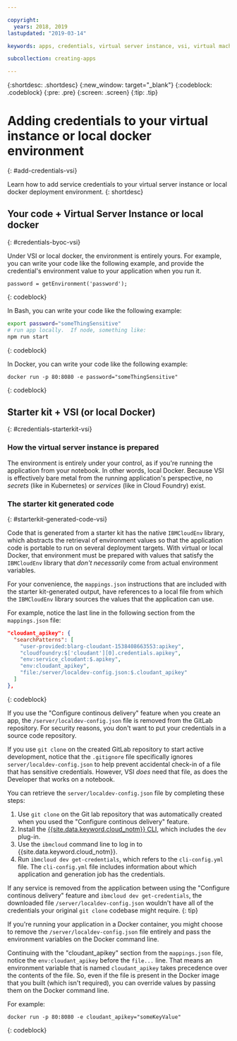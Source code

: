 ```yaml
---

copyright:
  years: 2018, 2019
lastupdated: "2019-03-14"

keywords: apps, credentials, virtual server instance, vsi, virtual machine, vm

subcollection: creating-apps

---
```


{:shortdesc: .shortdesc}
{:new_window: target="_blank"}
{:codeblock: .codeblock}
{:pre: .pre}
{:screen: .screen}
{:tip: .tip}

# Adding credentials to your virtual instance or local docker environment
{: #add-credentials-vsi}

Learn how to add service credentials to your virtual server instance or local docker deployment environment.
{: shortdesc}

## Your code + Virtual Server Instance or local docker
{: #credentials-byoc-vsi}

Under VSI or local docker, the environment is entirely yours. For example, you can write your code like the following example, and provide the credential's environment value to your application when you run it.
```
password = getEnvironment('password');
```
{: codeblock}

In Bash, you can write your code like the following example:
```bash
export password="someThingSensitive"
# run app locally.  If node, something like:
npm run start
```
{: codeblock}

In Docker, you can write your code like the following example:
```
docker run -p 80:8080 -e password="someThingSensitive"
```
{: codeblock}

## Starter kit + VSI (or local Docker)
{: #credentials-starterkit-vsi}

### How the virtual server instance is prepared

The environment is entirely under your control, as if you're running the application from your notebook. In other words, local Docker. Because VSI is effectively bare metal from the running application's perspective, no _secrets_ (like in Kubernetes) or _services_ (like in Cloud Foundry) exist.

### The starter kit generated code
{: #starterkit-generated-code-vsi}

Code that is generated from a starter kit has the native `IBMCloudEnv` library, which abstracts the retrieval of environment values so that the application code is portable to run on several deployment targets. With virtual or local Docker, that environment must be prepared with values that satisfy the `IBMCloudEnv` library that _don't necessarily_ come from actual environment variables.

For your convenience, the `mappings.json` instructions that are included with the starter kit-generated output, have references to a local file from which the `IBMCloudEnv` library sources the values that the application can use.

For example, notice the last line in the following section from the `mappings.json` file:
```json
"cloudant_apikey": {
  "searchPatterns": [
    "user-provided:blarg-cloudant-1538408663553:apikey",
    "cloudfoundry:$['cloudant'][0].credentials.apikey",
    "env:service_cloudant:$.apikey",
    "env:cloudant_apikey",
    "file:/server/localdev-config.json:$.cloudant_apikey"
  ]
},
```
{: codeblock}

If you use the "Configure continous delivery" feature when you create an app, the `/server/localdev-config.json` file is removed from the GitLab repository. For security reasons, you don't want to put your credentials in a source code repository.

If you use `git clone` on the created GitLab repository to start active development, notice that the `.gitignore` file specifically ignores `server/localdev-config.json` to help prevent accidental check-in of a file that has sensitive credentials. However, VSI _does_ need that file, as does the Developer that works on a notebook.

You can retrieve the `server/localdev-config.json` file by completing these steps:

1. Use `git clone` on the Git lab repository that was automatically created when you used the "Configure continous delivery" feature.
2. Install the [{{site.data.keyword.cloud_notm}} CLI](/docs/cli?topic=cloud-cli-ibmcloud-cli), which includes the `dev` plug-in.
3. Use the `ibmcloud` command line to log in to {{site.data.keyword.cloud_notm}}.
4. Run `ibmcloud dev get-credentials`, which refers to the `cli-config.yml` file. The `cli-config.yml` file includes information about which application and generation job has the credentials.

If any service is removed from the application between using the "Configure continous delivery" feature and `ibmcloud dev get-credentials`, the downloaded file `/server/localdev-config.json` wouldn't have all of the credentials your original `git clone` codebase might require.
{: tip}

If you're running your application in a Docker container, you might choose to remove the `/server/localdev-config.json` file entirely and pass the environment variables on the Docker command line.

Continuing with the "cloudant_apikey" section from the `mappings.json` file, notice the `env:cloudant_apikey` before the `file...` line. That means an environment variable that is named `cloudant_apikey` takes precedence over the contents of the file. So, even if the file is present in the Docker image that you built (which isn't required), you can override values by passing them on the Docker command line.

For example:
```
docker run -p 80:8080 -e cloudant_apikey="someKeyValue"
```
{: codeblock}
